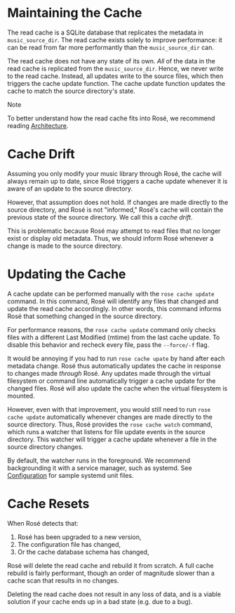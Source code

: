 # Maintaining the Cache

The read cache is a SQLite database that replicates the metadata in
`music_source_dir`. The read cache exists solely to improve performance: it can
be read from far more performantly than the `music_source_dir` can.

The read cache does not have any state of its own. _All_ of the data in the read
cache is replicated from the `music_source_dir`. Hence, we never write to the
read cache. Instead, all updates write to the source files, which then triggers
the cache update function. The cache update function updates the cache to match
the source directory's state.

> [!NOTE]
> To better understand how the read cache fits into Rosé, we recommend reading
> [Architecture](./ARCHITECTURE.md).

# Cache Drift

Assuming you only modify your music library through Rosé, the cache will always
remain up to date, since Rosé triggers a cache update whenever it is aware of
an update to the source directory.

However, that assumption does not hold. If changes are made directly to the
source directory, and Rosé is not "informed," Rosé's cache will contain the
previous state of the source directory. We call this a _cache drift_.

This is problematic because Rosé may attempt to read files that no longer exist
or display old metadata. Thus, we should inform Rosé whenever a change is made
to the source directory.

# Updating the Cache

A cache update can be performed manually with the `rose cache update` command.
In this command, Rosé will identify any files that changed and update the read
cache accordingly. In other words, this command informs Rosé that something
changed in the source directory.

For performance reasons, the `rose cache update` command only checks files with
a different Last Modified (mtime) from the last cache update. To disable this
behavior and recheck every file, pass the `--force/-f` flag.

It would be annoying if you had to run `rose cache upate` by hand after each
metadata change. Rosé thus automatically updates the cache in response to
changes made _through_ Rosé. Any updates made through the virtual filesystem or
command line automatically trigger a cache update for the changed files. Rosé
will also update the cache when the virtual filesystem is mounted.

However, even with that improvement, you would still need to run `rose cache
update` automatically whenever changes are made directly to the source
directory. Thus, Rosé provides the `rose cache watch` command, which runs a
watcher that listens for file update events in the source directory. This
watcher will trigger a cache update whenever a file in the source directory
changes.

By default, the watcher runs in the foreground. We recommend backgrounding it
with a service manager, such as systemd. See
[Configuration](./CONFIGURATION.md) for sample systemd unit files.

# Cache Resets

When Rosé detects that:

1. Rosé has been upgraded to a new version,
2. The configuration file has changed,
3. Or the cache database schema has changed,

Rosé will delete the read cache and rebuild it from scratch. A full cache
rebuild is fairly performant, though an order of magnitude slower than a cache
scan that results in no changes.

Deleting the read cache does not result in any loss of data, and is a viable
solution if your cache ends up in a bad state (e.g. due to a bug).
